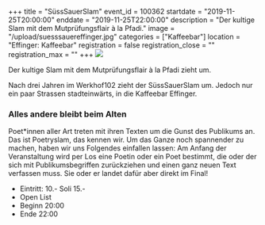 +++
title = "SüssSauerSlam"
event_id = 100362
startdate = "2019-11-25T20:00:00"
enddate = "2019-11-25T22:00:00"
description = "Der kultige Slam mit dem Mutprüfungsflair à la Pfadi."
image = "/upload/suesssauereffinger.jpg"
categories = ["Kaffeebar"]
location = "Effinger: Kaffeebar"
registration = false
registration_close = ""
registration_max = ""
+++
![](/upload/suesssauereffinger.jpg)

<div class="lead">
Der kultige Slam mit dem Mutprüfungsflair à la Pfadi zieht um.
</div>

Nach drei Jahren im Werkhof102 zieht der SüssSauerSlam um. Jedoch nur ein paar Strassen stadteinwärts, in die Kaffeebar Effinger.

### Alles andere bleibt beim Alten

Poet*innen aller Art treten mit ihren Texten um die Gunst des Publikums an. Das ist Poetryslam, das kennen wir. Um das Ganze noch spannender zu machen, haben wir uns Folgendes einfallen lassen: Am Anfang der Veranstaltung wird per Los eine Poetin oder ein Poet bestimmt, die oder der sich mit Publikumsbegriffen zurückziehen und einen ganz neuen Text verfassen muss. Sie oder er landet dafür aber direkt im Final!

* Eintritt: 10.- Soli 15.-
* Open List
* Beginn 20:00
* Ende 22:00
